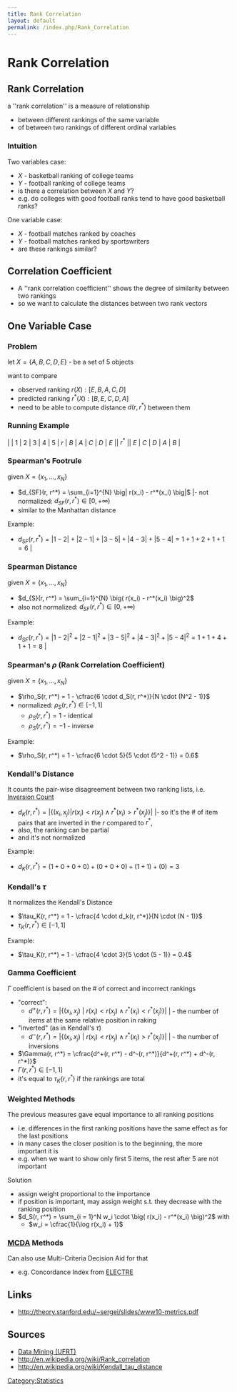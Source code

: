 ```yaml
---
title: Rank Correlation
layout: default
permalink: /index.php/Rank_Correlation
---
```


# Rank Correlation

## Rank Correlation
a ''rank correlation'' is a measure of relationship 
- between different rankings of the same variable
- of between two rankings of different ordinal variables


### Intuition
Two variables case:
- $X$ - basketball ranking of college teams
- $Y$ - football ranking of college teams
- is there a correlation between $X$ and $Y$? 
- e.g. do colleges with good football ranks tend to have good basketball ranks? 

One variable case:
- $X$ - football matches ranked by coaches 
- $Y$ - football matches ranked by sportswriters
- are these rankings similar?


## Correlation Coefficient
- A ''rank correlation coefficient'' shows the degree of similarity between two rankings
- so we want to calculate the distances between two rank vectors


## One Variable Case
### Problem
let $X = \{A, B, C, D, E \}$ - be a set of 5 objects

want to compare 
- observed ranking $r(X): [E, B, A, C, D]$
- predicted ranking $r^*(X): [B, E, C, D, A]$
- need to be able to compute distance $d(r, r^*)$ between them


### Running Example
|    |  1  |  2  |  3  |  4  |  5  |   $r$  |  $B$  |  $A$  |  $C$  |  $D$  |  $E$ ||  $r^*$ ||  $E$  |  $C$  |  $D$  |  $A$  |  $B$ |

### Spearman's Footrule
given $X = \{ x_1, ..., x_N \}$
- $d_{SF}(r, r^*) = \sum_{i=1}^{N} \big|  r(x_i) - r^*(x_i) \big|$ |- not normalized: $d_{SF}(r, r^*) \in [0, +\infty)$ 
- similar to the Manhattan distance


Example:
- $d_{SF}(r, r^*) = | 1 - 2| + |2 - 1| + |3 - 5| + |4 - 3| + |5 - 4| = 1 + 1 + 2 + 1 + 1 = 6$ |

### Spearman Distance
given $X = \{ x_1, ..., x_N \}$
- $d_{S}(r, r^*) = \sum_{i=1}^{N} \big( r(x_i) - r^*(x_i) \big)^2$
- also not normalized: $d_{SF}(r, r^*) \in [0, +\infty)$ 


Example:
- $d_{SF}(r, r^*) = | 1 - 2|^2 + |2 - 1|^2 + |3 - 5|^2 + |4 - 3|^2 + |5 - 4|^2 = 1 + 1 + 4 + 1 + 1 = 8$ |

### Spearman's $\rho$ (Rank Correlation Coefficient)
given $X = \{ x_1, ..., x_N \}$
- $\rho_S(r, r^*) = 1 - \cfrac{6 \cdot d_S(r, r^*)}{N \cdot (N^2 - 1)}$
- normalized: $\rho_S(r, r^*) \in [-1, 1]$
  - $\rho_S(r, r^*) = 1$ - identical
  - $\rho_S(r, r^*) = -1$ - inverse

Example:
- $\rho_S(r, r^*) = 1 - \cfrac{6 \cdot 5}{5 \cdot (5^2 - 1)} = 0.6$


### Kendall's Distance
It counts the pair-wise disagreement between two ranking lists, i.e. [Inversion Count](Inversion_Count)
- $d_K(r, r^*) = \Big|  \big\{ (x_i, x_j)  | r(x_i) < r(x_j) \land r^*(x_i) > r^*(x_j) \big\} \Big|$ |- so it's the # of item pairs that are inverted in the $r$ compared to $r^*$, 
- also, the ranking can be partial
- and it's not normalized

Example:
- $d_K(r, r^*) = (1+0+0+0)+(0+0+0)+(1+1)+(0)=3$
 

### Kendall's $\tau$
It normalizes the Kendall's Distance
- $\tau_K(r, r^*) = 1 - \cfrac{4 \cdot d_k(r, r^*)}{N \cdot (N - 1)}$
- $\tau_K(r, r^*) \in [-1, 1]$


Example:
- $\tau_K(r, r^*) = 1 - \cfrac{4 \cdot 3}{5 \cdot (5 - 1)} = 0.4$


### Gamma Coefficient
$\Gamma$ coefficient is based on the # of correct and incorrect rankings
- "correct": 
  - $d^+(r, r^*) = \big|  \big\{ (x_i, x_j) \ | \ r(x_i) < r(x_j) \land r^*(x_i) < r^*(x_j)  \big\} \big|$ |  - the number of items at the same relative position in raking
- "inverted" (as in Kendall's $\tau$)
  - $d^-(r, r^*) = \big|  \big\{ (x_i, x_j) \ | \ r(x_i) < r(x_j) \land r^*(x_i) > r^*(x_j)  \big\} \big|$ |  - the number of inversions
- $\Gamma(r, r^*) = \cfrac{d^+(r, r^*) - d^-(r, r^*)}{d^+(r, r^*) + d^-(r, r^*)}$
- $\Gamma(r, r^*) \in [-1, 1]$
- it's equal to $\tau_K(r, r^*)$ if the rankings are total



### Weighted Methods
The previous measures gave equal importance to all ranking positions
- i.e. differences in the first ranking positions have the same effect as for the last positions
- in many cases the closer position is to the beginning, the more important it is
- e.g. when we want to show only first 5 items, the rest after 5 are not important

Solution
- assign weight proportional to the importance
- if position is important, may assign weight s.t. they decrease with the ranking position
- $d_S(r, r^*) = \sum_{i = 1}^N w_i \cdot \big( r(x_i) - r^*(x_i) \big)^2$ with
  - $w_i = \cfrac{1}{\log r(x_i) + 1}$


### [MCDA](MCDA) Methods
Can also use Multi-Criteria Decision Aid for that
- e.g. Concordance Index from [ELECTRE](ELECTRE)


## Links
- http://theory.stanford.edu/~sergei/slides/www10-metrics.pdf

## Sources
- [Data Mining (UFRT)](Data_Mining_(UFRT))
- http://en.wikipedia.org/wiki/Rank_correlation
- http://en.wikipedia.org/wiki/Kendall_tau_distance

[Category:Statistics](Category_Statistics)